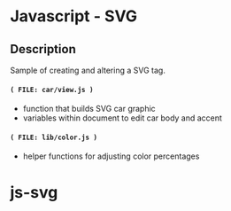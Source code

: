 
# Javascript - SVG


## Description

Sample of creating and altering a SVG tag.


#### `( FILE: car/view.js )`

* function that builds SVG car graphic
* variables within document to edit car body and accent


#### `( FILE: lib/color.js )`

* helper functions for adjusting color percentages


# js-svg
